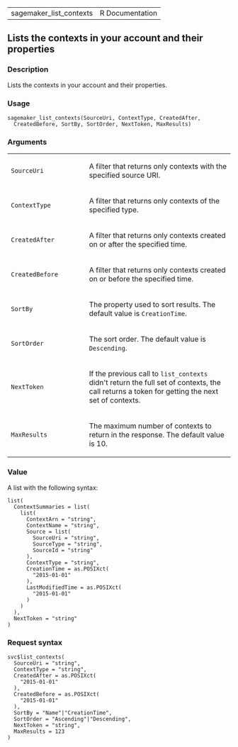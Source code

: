 <table style="width: 100%;">
<tbody>
<tr class="odd">
<td>sagemaker_list_contexts</td>
<td style="text-align: right;">R Documentation</td>
</tr>
</tbody>
</table>

## Lists the contexts in your account and their properties

### Description

Lists the contexts in your account and their properties.

### Usage

    sagemaker_list_contexts(SourceUri, ContextType, CreatedAfter,
      CreatedBefore, SortBy, SortOrder, NextToken, MaxResults)

### Arguments

<table>
<colgroup>
<col style="width: 35%" />
<col style="width: 65%" />
</colgroup>
<tbody>
<tr class="odd">
<td><code id="sagemaker_list_contexts_:_SourceUri">SourceUri</code></td>
<td><p>A filter that returns only contexts with the specified source
URI.</p></td>
</tr>
<tr class="even">
<td><code
id="sagemaker_list_contexts_:_ContextType">ContextType</code></td>
<td><p>A filter that returns only contexts of the specified
type.</p></td>
</tr>
<tr class="odd">
<td><code
id="sagemaker_list_contexts_:_CreatedAfter">CreatedAfter</code></td>
<td><p>A filter that returns only contexts created on or after the
specified time.</p></td>
</tr>
<tr class="even">
<td><code
id="sagemaker_list_contexts_:_CreatedBefore">CreatedBefore</code></td>
<td><p>A filter that returns only contexts created on or before the
specified time.</p></td>
</tr>
<tr class="odd">
<td><code id="sagemaker_list_contexts_:_SortBy">SortBy</code></td>
<td><p>The property used to sort results. The default value is
<code>CreationTime</code>.</p></td>
</tr>
<tr class="even">
<td><code id="sagemaker_list_contexts_:_SortOrder">SortOrder</code></td>
<td><p>The sort order. The default value is
<code>Descending</code>.</p></td>
</tr>
<tr class="odd">
<td><code id="sagemaker_list_contexts_:_NextToken">NextToken</code></td>
<td><p>If the previous call to <code>list_contexts</code> didn't return
the full set of contexts, the call returns a token for getting the next
set of contexts.</p></td>
</tr>
<tr class="even">
<td><code
id="sagemaker_list_contexts_:_MaxResults">MaxResults</code></td>
<td><p>The maximum number of contexts to return in the response. The
default value is 10.</p></td>
</tr>
</tbody>
</table>

### Value

A list with the following syntax:

    list(
      ContextSummaries = list(
        list(
          ContextArn = "string",
          ContextName = "string",
          Source = list(
            SourceUri = "string",
            SourceType = "string",
            SourceId = "string"
          ),
          ContextType = "string",
          CreationTime = as.POSIXct(
            "2015-01-01"
          ),
          LastModifiedTime = as.POSIXct(
            "2015-01-01"
          )
        )
      ),
      NextToken = "string"
    )

### Request syntax

    svc$list_contexts(
      SourceUri = "string",
      ContextType = "string",
      CreatedAfter = as.POSIXct(
        "2015-01-01"
      ),
      CreatedBefore = as.POSIXct(
        "2015-01-01"
      ),
      SortBy = "Name"|"CreationTime",
      SortOrder = "Ascending"|"Descending",
      NextToken = "string",
      MaxResults = 123
    )
